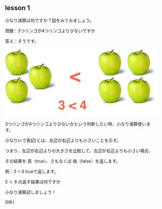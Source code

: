 lesson 1
------------------
小なり演算は何ですか？図をみてみましょう。

問題：3つリンゴが4つリンゴより少ないですか

答え：そうです。

![github less_than](/images/less_than.png)

3つリンゴが4つリンゴより少ないかという判断したい時、小なり演算使います。

小なり(<で表記)とは、左辺が右辺よりも小さいことを示す。

つまり、左辺が右辺よりの大きさを比較して、左辺が右辺よりも小さい場合、

その結果を 真（true）、さもなくば 偽（false）を返します。

例：3 < 4 trueで返します。

5 ＜ 8 の返す結果は何ですか

小なり演算試しましょう！

```
回答1
```
